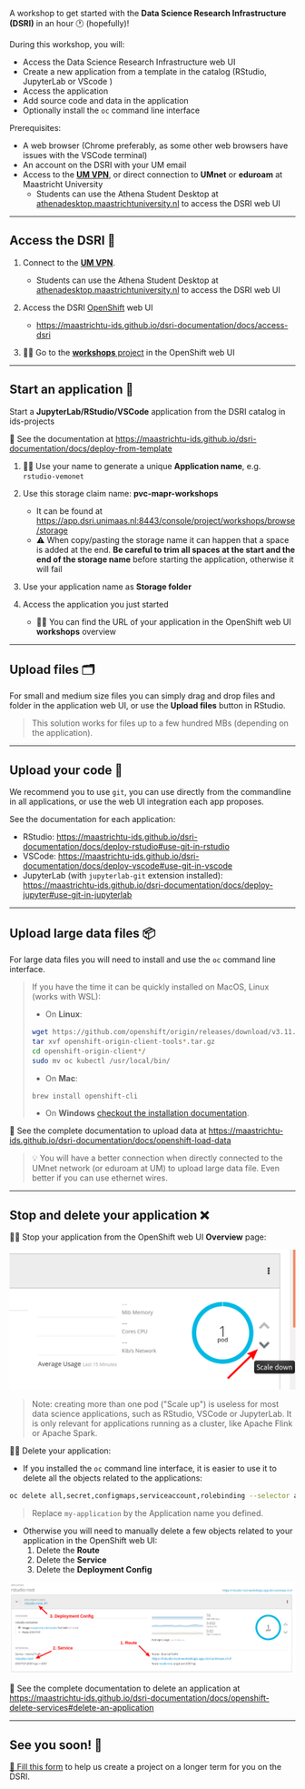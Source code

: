 A workshop to get started with the **Data Science Research Infrastructure (DSRI)** in an hour 🕐 (hopefully)!

During this workshop, you will:

* Access the Data Science Research Infrastructure web UI
* Create a new application from a template in the catalog (RStudio, JupyterLab or VScode )
* Access the application
* Add source code and data in the application
* Optionally install the `oc` command line interface

Prerequisites:

* A web browser (Chrome preferably, as some other web browsers have issues with the VSCode terminal)
* An account on the DSRI with your UM email
* Access to the [**UM VPN**](https://vpn.maastrichtuniversity.nl), or direct connection to **UMnet** or **eduroam** at Maastricht University
  * Students can use the Athena Student Desktop at [athenadesktop.maastrichtuniversity.nl](https://athenadesktop.maastrichtuniversity.nl) to access the DSRI web UI

---

## Access the DSRI 🔑

1. Connect to the [**UM VPN**](https://vpn.maastrichtuniversity.nl).

	- Students can use the Athena Student Desktop at [athenadesktop.maastrichtuniversity.nl](https://athenadesktop.maastrichtuniversity.nl) to access the DSRI web UI

2. Access the DSRI [OpenShift](https://www.okd.io/) web UI

	- https://maastrichtu-ids.github.io/dsri-documentation/docs/access-dsri  

3. 👩‍💻 Go to the [**workshops** project](https://app.dsri.unimaas.nl:8443/console/project/workshops/overview) in the OpenShift web UI

---

## Start an application 🚀

Start a **JupyterLab/RStudio/VSCode** application from the DSRI catalog in ids-projects

📖 See the documentation at https://maastrichtu-ids.github.io/dsri-documentation/docs/deploy-from-template 

1. 👨‍💻 Use your name to generate a unique **Application name**, e.g. `rstudio-vemonet`
2. Use this storage claim name: **pvc-mapr-workshops** 
	- It can be found at https://app.dsri.unimaas.nl:8443/console/project/workshops/browse/storage
	- ⚠️ When copy/pasting the storage name it can happen that a space is added at the end. **Be careful to trim all spaces at the start and the end of the storage name** before starting the application, otherwise it will fail

2. Use your application name as **Storage folder**

3. Access the application you just started

	- 👩‍💻 You can find the URL of your application in the OpenShift web UI **workshops** overview

---

## Upload files 🗂️

For small and medium size files you can simply drag and drop files and folder in the application web UI, or use the **Upload files** button in RStudio.

> This solution works for files up to a few hundred MBs (depending on the application).

---

## Upload your code 📜

We recommend you to use `git`, you can use directly from the commandline in all applications, or use the web UI integration each app proposes.

See the documentation for each application:

* RStudio: https://maastrichtu-ids.github.io/dsri-documentation/docs/deploy-rstudio#use-git-in-rstudio
* VSCode: https://maastrichtu-ids.github.io/dsri-documentation/docs/deploy-vscode#use-git-in-vscode
* JupyterLab (with `jupyterlab-git` extension installed): https://maastrichtu-ids.github.io/dsri-documentation/docs/deploy-jupyter#use-git-in-jupyterlab

---

## Upload large data files 📦

For large data files you will need to install and use the `oc` command line interface.

> If you have the time it can be quickly installed on MacOS, Linux (works with WSL):
>
> * On **Linux**:
>
> ```bash
> wget https://github.com/openshift/origin/releases/download/v3.11.0/openshift-origin-client-tools-v3.11.0-0cbc58b-linux-64bit.tar.gz
> tar xvf openshift-origin-client-tools*.tar.gz
> cd openshift-origin-client*/
> sudo mv oc kubectl /usr/local/bin/
> ```
>
> * On **Mac**:
>
> ```bash
> brew install openshift-cli
> ```
>
> * On **Windows** [checkout the installation documentation](https://maastrichtu-ids.github.io/dsri-documentation/docs/openshift-install#on-windows).

📖 See the complete documentation to upload data at https://maastrichtu-ids.github.io/dsri-documentation/docs/openshift-load-data 

> 💡 You will have a better connection when directly connected to the UMnet network (or eduroam at UM) to upload large data file. Even better if you can use ethernet wires.

---

## Stop and delete your application ❌

👨‍💻 Stop your application from the OpenShift web UI **Overview** page:

![Stop your application](https://raw.githubusercontent.com/MaastrichtU-IDS/dsri-documentation/master/website/static/img/screenshot_scaledown_pod.png)

> Note: creating more than one pod ("Scale up") is useless for most data science applications, such as RStudio, VSCode or JupyterLab. It is only relevant for applications running as a cluster, like Apache Flink or Apache Spark.

👩‍💻 Delete your application:

* If you installed the `oc` command line interface, it is easier to use it to delete all the objects related to the applications:

```bash
oc delete all,secret,configmaps,serviceaccount,rolebinding --selector app=my-application
```

> Replace `my-application` by the Application name you defined.

* Otherwise you will need to manually delete a few objects related to your application in the OpenShift web UI:
  1. Delete the **Route**
  2. Delete the **Service**
  3. Delete the **Deployment Config** 

<img src="https://raw.githubusercontent.com/MaastrichtU-IDS/dsri-documentation/master/website/static/img/screenshot_delete_application.png" alt="Delete application from the web UI" style="max-width: 100%; max-height: 100%;" />

📖 See the complete documentation to delete an application at https://maastrichtu-ids.github.io/dsri-documentation/docs/openshift-delete-services#delete-an-application

---

## See you soon! 👋

[📝 Fill this form](https://docs.google.com/forms/d/e/1FAIpQLSdndn0naNmj2ACpLE5j1S3Ngb1PCXK_Gl7oB-hI_mN4Z_NBQw/viewform) to help us create a project on a longer term for you on the DSRI.